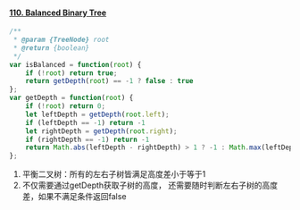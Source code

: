 #### [110. Balanced Binary Tree](https://leetcode-cn.com/problems/balanced-binary-tree/)

```javascript
/**
 * @param {TreeNode} root
 * @return {boolean}
 */
var isBalanced = function(root) {
    if (!root) return true;
    return getDepth(root) == -1 ? false : true
};
var getDepth = function(root) {
    if (!root) return 0;
    let leftDepth = getDepth(root.left);
    if (leftDepth == -1) return -1
    let rightDepth = getDepth(root.right);
    if (rightDepth == -1) return -1
    return Math.abs(leftDepth - rightDepth) > 1 ? -1 : Math.max(leftDepth, rightDepth) + 1
};
```

1. 平衡二叉树：所有的左右子树皆满足高度差小于等于1
2. 不仅需要通过getDepth获取子树的高度， 还需要随时判断左右子树的高度差，如果不满足条件返回false

